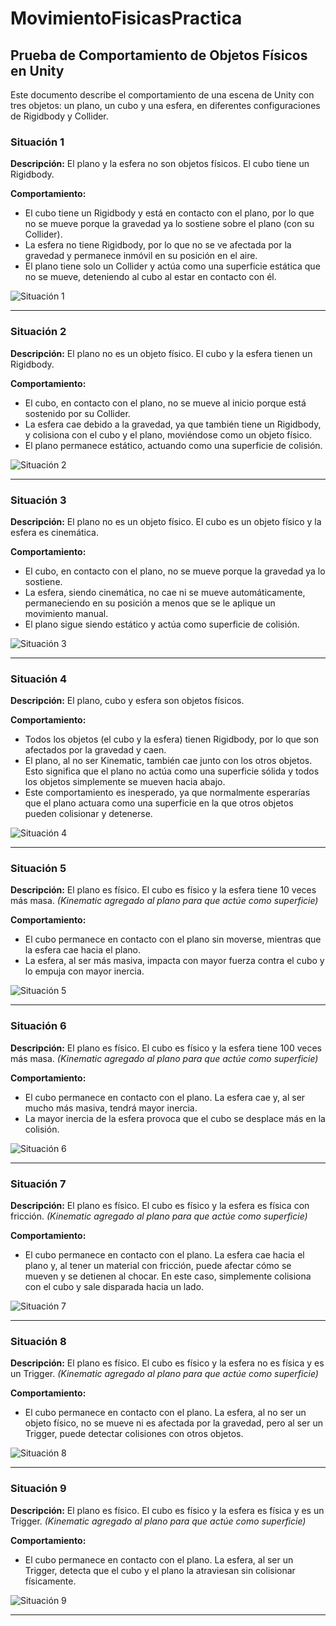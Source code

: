 # MovimientoFisicasPractica

## Prueba de Comportamiento de Objetos Físicos en Unity

Este documento describe el comportamiento de una escena de Unity con tres objetos: un plano, un cubo y una esfera, en diferentes configuraciones de Rigidbody y Collider.

### Situación 1
**Descripción:** El plano y la esfera no son objetos físicos. El cubo tiene un Rigidbody.

**Comportamiento:**
- El cubo tiene un Rigidbody y está en contacto con el plano, por lo que no se mueve porque la gravedad ya lo sostiene sobre el plano (con su Collider).
- La esfera no tiene Rigidbody, por lo que no se ve afectada por la gravedad y permanece inmóvil en su posición en el aire.
- El plano tiene solo un Collider y actúa como una superficie estática que no se mueve, deteniendo al cubo al estar en contacto con él.

![Situación 1](ExperimentandoFisicas/situacion1.png)

---

### Situación 2
**Descripción:** El plano no es un objeto físico. El cubo y la esfera tienen un Rigidbody.

**Comportamiento:**
- El cubo, en contacto con el plano, no se mueve al inicio porque está sostenido por su Collider.
- La esfera cae debido a la gravedad, ya que también tiene un Rigidbody, y colisiona con el cubo y el plano, moviéndose como un objeto físico.
- El plano permanece estático, actuando como una superficie de colisión.

![Situación 2](ExperimentandoFisicas/situacion2.gif)

---

### Situación 3
**Descripción:** El plano no es un objeto físico. El cubo es un objeto físico y la esfera es cinemática.

**Comportamiento:**
- El cubo, en contacto con el plano, no se mueve porque la gravedad ya lo sostiene.
- La esfera, siendo cinemática, no cae ni se mueve automáticamente, permaneciendo en su posición a menos que se le aplique un movimiento manual.
- El plano sigue siendo estático y actúa como superficie de colisión.

![Situación 3](ExperimentandoFisicas/situacion3.gif)

---

### Situación 4
**Descripción:** El plano, cubo y esfera son objetos físicos.

**Comportamiento:**
- Todos los objetos (el cubo y la esfera) tienen Rigidbody, por lo que son afectados por la gravedad y caen.
- El plano, al no ser Kinematic, también cae junto con los otros objetos. Esto significa que el plano no actúa como una superficie sólida y todos los objetos simplemente se mueven hacia abajo.
- Este comportamiento es inesperado, ya que normalmente esperarías que el plano actuara como una superficie en la que otros objetos pueden colisionar y detenerse.

![Situación 4](ExperimentandoFisicas/situacion4.gif)

---

### Situación 5
**Descripción:** El plano es físico. El cubo es físico y la esfera tiene 10 veces más masa. *(Kinematic agregado al plano para que actúe como superficie)*

**Comportamiento:**
- El cubo permanece en contacto con el plano sin moverse, mientras que la esfera cae hacia el plano.
- La esfera, al ser más masiva, impacta con mayor fuerza contra el cubo y lo empuja con mayor inercia.

![Situación 5](ExperimentandoFisicas/situacion5.gif)

---

### Situación 6
**Descripción:** El plano es físico. El cubo es físico y la esfera tiene 100 veces más masa. *(Kinematic agregado al plano para que actúe como superficie)*

**Comportamiento:**
- El cubo permanece en contacto con el plano. La esfera cae y, al ser mucho más masiva, tendrá mayor inercia.
- La mayor inercia de la esfera provoca que el cubo se desplace más en la colisión.

![Situación 6](ExperimentandoFisicas/situacion6.gif)

---

### Situación 7
**Descripción:** El plano es físico. El cubo es físico y la esfera es física con fricción. *(Kinematic agregado al plano para que actúe como superficie)*

**Comportamiento:**
- El cubo permanece en contacto con el plano. La esfera cae hacia el plano y, al tener un material con fricción, puede afectar cómo se mueven y se detienen al chocar. En este caso, simplemente colisiona con el cubo y sale disparada hacia un lado.

![Situación 7](ExperimentandoFisicas/situacion7.gif)

---

### Situación 8
**Descripción:** El plano es físico. El cubo es físico y la esfera no es física y es un Trigger. *(Kinematic agregado al plano para que actúe como superficie)*

**Comportamiento:**
- El cubo permanece en contacto con el plano. La esfera, al no ser un objeto físico, no se mueve ni es afectada por la gravedad, pero al ser un Trigger, puede detectar colisiones con otros objetos.

![Situación 8](ExperimentandoFisicas/situacion8.gif)

---

### Situación 9
**Descripción:** El plano es físico. El cubo es físico y la esfera es física y es un Trigger. *(Kinematic agregado al plano para que actúe como superficie)*

**Comportamiento:**
- El cubo permanece en contacto con el plano. La esfera, al ser un Trigger, detecta que el cubo y el plano la atraviesan sin colisionar físicamente.

![Situación 9](ExperimentandoFisicas/situacion9.gif)

---
